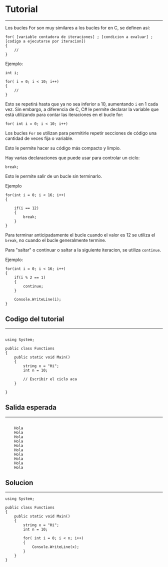 # Tutorial
--------

Los bucles For son muy similares a los bucles for en C, se definen así:

```
for( [variable contadora de iteraciones] ; [condicion a evaluar] ; [codigo a ejecutarse por iteracion])
{
    //
}
```

Ejemplo:

```
int i;

for( i = 0; i < 10; i++)
{
    //
}
```

Esto se repetirá hasta que ya no sea inferior a 10, aumentando `i` en 1 cada vez.
Sin embargo, a diferencia de C, C# le permite declarar la variable que está utilizando para contar las iteraciones en el bucle for:

    for( int i = 0; i < 10; i++)

Los bucles `For` se utilizan para permitirle repetir secciones de código una cantidad de veces fija o variable.

Esto le permite hacer su código más compacto y limpio.

Hay varias declaraciones que puede usar para controlar un ciclo:

    break;

Esto le permite salir de un bucle sin terminarlo.

Ejemplo

```
for(int i = 0; i < 16; i++)
{

    if(i == 12)
    {
        break;    
    }
}
```

Para terminar anticipadamente el bucle cuando el valor es 12 se utiliza el `break`, no cuando el bucle generalmente termine.

Para "saltar" o continuar o saltar a la siguiente iteracion, se utiliza `continue`.

Ejemplo:

```
for(int i = 0; i < 16; i++)
{
    if(i % 2 == 1)
    {
        continue;
    }

    Console.WriteLine(i);   
}
```

## Codigo del tutorial
-------------------

```

using System;

public class Functions
{
    public static void Main()
    {
        string x = "Hi";
        int n = 10;

        // Escribir el ciclo aca
    }

}
```

## Salida esperada
---------------

```

    Hola
    Hola
    Hola
    Hola
    Hola
    Hola
    Hola
    Hola
    Hola
    Hola
```

## Solucion
--------

```
using System;

public class Functions
{
    public static void Main()
    {
        string x = "Hi";
        int n = 10;

        for( int i = 0; i < n; i++)
        {
            Console.WriteLine(x);
        }
    }
}
```
